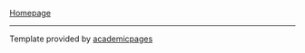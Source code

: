 
[Homepage](https://fmzennaro.github.io)

---

Template provided by [academicpages](https://github.com/academicpages/academicpages.github.io)
